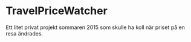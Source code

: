 # TravelPriceWatcher
Ett litet privat projekt sommaren 2015 som skulle ha koll när priset på en resa ändrades.
